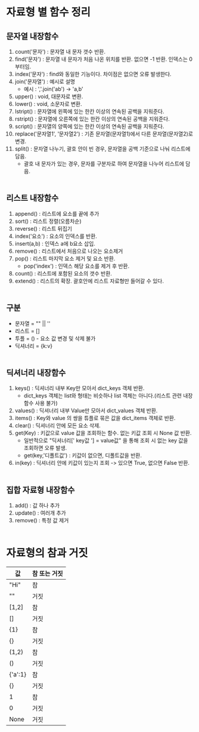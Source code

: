 # 자료형 별 함수 정리
## 문자열 내장함수
1. count('문자') : 문자열 내 문자 갯수 반환.
2. find('문자') : 문자열 내 문자가 처음 나온 위치를 반환. 없으면 -1 반환. 인덱스는 0부터임.
3. index('문자') : find와 동일한 기능이다. 차이점은 없으면 오류 발생한다.
4. join('문자열') : 예시로 설명
    - 예시 : ','.join('ab') -> 'a,b'
5. upper() : void, 대문자로 변환.
6. lower() : void, 소문자로 변환.
7. lstript() : 문자열에 왼쪽에 있는 한칸 이상의 연속된 공백을 지워준다.
8. rstript() : 문자열에 오른쪽에 있는 한칸 이상의 연속된 공백을 지워준다.
9. script() : 문자열의 양쪽에 있는 한칸 이상의 연속된 공백을 지워준다.
10. replace('문자열1', '문자열2') : 기존 문자열(문자열1)에서 다른 문자열(문자열2)로 변경.
11. split() : 문자열 나누기, 괄호 안이 빈 경우, 문자열을 공백 기준으로 나눠 리스트에 담음.
    - 괄호 내 문자가 있는 경우, 문자를 구분자로 하여 문자열을 나누어 리스트에 담음.
<br><br>

## 리스트 내장함수
1. append() : 리스트에 요소를 끝에 추가
2. sort() : 리스트 정렬(오름차순)
3. reverse() : 리스트 뒤집기
4. index('요소') : 요소의 인덱스를 반환.
5. insert(a,b) : 인덱스 a에 b요소 삽입.
6. remove() : 리스트에서 처음으로 나오는 요소제거
7. pop() : 리스트 마지막 요소 제거 및 요소 반환.
    - pop('index') : 인덱스 해당 요소를 제거 후 반환.
8. count() : 리스트에 포함된 요소의 갯수 반환.
9. extend() : 리스트의 확장. 괄호안에 리스트 자료형만 들어갈 수 있다.
<br><br>

## 구분
- 문자열 = "" || ''
- 리스트 = []
- 투플 = () - 요소 값 변경 및 삭제 불가
- 딕셔너리 = {k:v}
<br><br>

## 딕셔너리 내장함수
1. keys() : 딕셔너리 내부 Key만 모아서 dict_keys 객체 반환.
    - dict_keys 객체는 list와 형태는 비슷하나 list 객체는 아니다.(리스트 관련 내장함수 사용 불가)
2. values() : 딕셔너리 내부 Value만 모아서 dict_values 객체 반환.
3. items() : Key와 value 의 쌍을 튜플로 묶은 값을 dict_items 객체로 반환.
4. clear() : 딕셔너리 안에 모든 요소 삭제.
5. get(Key) : 키값으로 value 값을 조회하는 함수. 없는 키값 조회 시 None 값 반환.
    - 일반적으로 "딕셔너리[' key값 '] = value값" 을 통해 조회 시 없는 key 값을 조회하면 오류 발생.
    - get(key,'디폴트값') : 키값이 없으면, 디폴트값을 반환.
6. in(key) : 딕셔너리 안에 키값이 있는지 조회 -> 있으면 True, 없으면 False 반환.
<br><br>

## 집합 자료형 내장함수
1. add() : 값 하나 추가
2. update() : 여러개 추가
3. remove() : 특정 값 제거
<br><br>

# 자료형의 참과 거짓

| 값 | 참 또는 거짓|
|----|------------|
|"Hi"|     참     |
|""  | 거짓       |
|[1,2]| 참|
|[] | 거짓|
|{1}| 참|
|{}| 거짓|
|(1,2)|참|
|()| 거짓|
|{'a':1}|참|
|{}|거짓|
|1|참|
|0|거짓|
|None|거짓|
<br><br>
